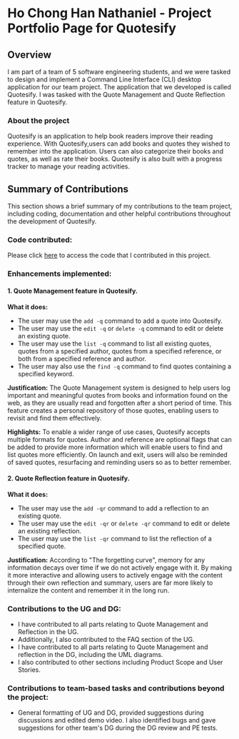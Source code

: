 # Ho Chong Han Nathaniel - Project Portfolio Page for Quotesify

## Overview
I am part of a team of 5 software engineering students, and we were tasked to design and implement a
Command Line Interface (CLI) desktop application for our team project. The application that we developed
is called Quotesify. I was tasked with the Quote Management and Quote Reflection feature in Quotesify.

### About the project
Quotesify is an application to help book readers improve their reading experience. With Quotesify,users can add books 
and quotes they wished to remember into the application. Users can also categorize their books and quotes, as well as 
rate their books. Quotesify is also built with a progress tracker to manage your reading activities.

## Summary of Contributions
This section shows a brief summary of my contributions to the team project, including coding, documentation
and other helpful contributions throughout the development of Quotesify.

### Code contributed:
Please click [here](https://nus-cs2113-ay2021s1.github.io/tp-dashboard/#breakdown=true&search=&sort=groupTitle&sortWithin=title&since=2020-09-27&timeframe=commit&mergegroup=&groupSelect=groupByRepos&checkedFileTypes=docs~functional-code~test-code~other&tabOpen=true&tabType=authorship&zFR=false&tabAuthor=nat-ho&tabRepo=AY2021S1-CS2113T-T09-3%2Ftp%5Bmaster%5D&authorshipIsMergeGroup=false&authorshipFileTypes=docs~functional-code~test-code~other) to access the code that I contributed in this project.

### Enhancements implemented:

#### 1. Quote Management feature in Quotesify.

**What it does:**
* The user may use the `add -q` command to add a quote into Quotesify.
* The user may use the `edit -q` or `delete -q` command to edit or delete an existing quote.
* The user may use the `list -q` command to list all existing quotes, quotes from a specified author, quotes from a 
specified reference, or both from a specified reference and author.
* The user may also use the `find -q` command to find quotes containing a specified keyword.

**Justification:**
The Quote Management system is designed to help users log important and meaningful quotes from books and information 
found on the web, as they are usually read and forgotten after a short period of time. This feature creates a personal repository 
of those quotes, enabling users to revisit and find them effectively.

**Highlights:**
To enable a wider range of use cases, Quotesify accepts multiple formats for quotes. Author and reference are optional 
flags that can be added to provide more information which will enable users to find and list quotes more efficiently. 
On launch and exit, users will also be reminded of saved quotes, resurfacing and reminding users so as to better remember.
    
#### 2. Quote Reflection feature in Quotesify.
    
**What it does:**
* The user may use the `add -qr` command to add a reflection to an existing quote.
* The user may use the `edit -qr` or `delete -qr` command to edit or delete an existing reflection.
* The user may use the `list -qr` command to list the reflection of a specified quote.

**Justification:**
According to "The forgetting curve", memory for any information decays over time if we do not actively engage with it.
By making it more interactive and allowing users to actively engage with the content through their own reflection
and summary, users are far more likely to internalize the content and remember it in the long run. 

### Contributions to the UG and DG:
* I have contributed to all parts relating to Quote Management and Reflection in the UG.
* Additionally, I also contributed to the FAQ section of the UG.
* I have contributed to all parts relating to Quote Management and reflection in the DG, including the UML diagrams.
* I also contributed to other sections including Product Scope and User Stories.

### Contributions to team-based tasks and contributions beyond the project:
* General formatting of UG and DG, provided suggestions during discussions and edited demo video. I also identified bugs 
and gave suggestions for other team's DG during the DG review and PE tests.